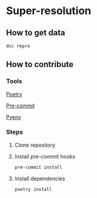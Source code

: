 # Super-resolution

## How to get data

```sh
dvc repro
```

## How to contribute

### Tools

[Poetry](https://python-poetry.org/)

[Pre-commit](https://pre-commit.com/)

[Pyenv](https://github.com/pyenv/pyenv)

### Steps

1. Clone repository

2. Install pre-commit hooks

   ```sh
   pre-commit install
   ```

3. Install dependencies

   ```sh
   poetry install
   ```
